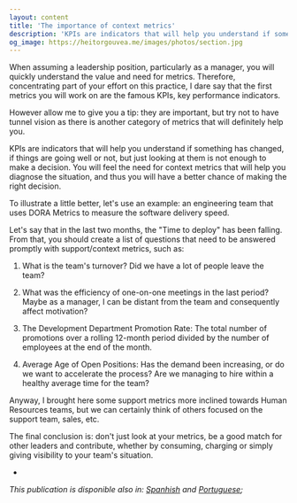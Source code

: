 ```yaml
---
layout: content
title: 'The importance of context metrics'
description: 'KPIs are indicators that will help you understand if something has changed, if things are going well or not, but just looking at them is not enough to make a decision.'
og_image: https://heitorgouvea.me/images/photos/section.jpg
---
```


When assuming a leadership position, particularly as a manager, you will quickly understand the value and need for metrics. Therefore, concentrating part of your effort on this practice, I dare say that the first metrics you will work on are the famous KPIs, key performance indicators.

However allow me to give you a tip: they are important, but try not to have tunnel vision as there is another category of metrics that will definitely help you.

KPIs are indicators that will help you understand if something has changed, if things are going well or not, but just looking at them is not enough to make a decision. You will feel the need for context metrics that will help you diagnose the situation, and thus you will have a better chance of making the right decision.

To illustrate a little better, let's use an example: an engineering team that uses DORA Metrics to measure the software delivery speed.

Let's say that in the last two months, the "Time to deploy" has been falling. From that, you should create a list of questions that need to be answered promptly with support/context metrics, such as:

1. What is the team's turnover? Did we have a lot of people leave the team?

2. What was the efficiency of one-on-one meetings in the last period? Maybe as a manager, I can be distant from the team and consequently affect motivation?

3. The Development Department Promotion Rate: The total number of promotions over a rolling 12-month period divided by the number of employees at the end of the month.

4. Average Age of Open Positions: Has the demand been increasing, or do we want to accelerate the process? Are we managing to hire within a healthy average time for the team?

Anyway, I brought here some support metrics more inclined towards Human Resources teams, but we can certainly think of others focused on the support team, sales, etc.

The final conclusion is: don't just look at your metrics, be a good match for other leaders and contribute, whether by consuming, charging or simply giving visibility to your team's situation.

-

*This publication is disponible also in: [Spanhish](/2023/05/30/las-metricas-de-contexto) and [Portuguese](/2023/05/30/importancia-metricas-contexto);*